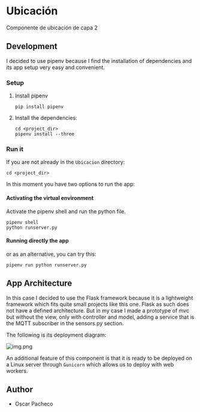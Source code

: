 # Ubicación
Componente de ubicación de capa 2

## Development

I decided to use pipenv because I find the installation of dependencies and its 
app setup very easy and convenient.

### Setup

1. Install pipenv
    ```shell
    pip install pipenv
    ```
2. Install the dependencies:
    ```shell
    cd <project_dir>
    pipenv install --three
    ```

### Run it

If you are not already in the `Ubicacion` directory:

```shell
cd <project_dir>
```
In this moment you have two options to run the app:

#### Activating the virtual environment
Activate the pipenv shell and run the python file.
```shell
pipenv shell
python runserver.py
```
#### Running directly the app

or as an alternative, you can try this:
```shell
pipenv run python runserver.py
```

## App Architecture
In this case I decided to use the Flask framework because it is a lightweight framework 
which fits quite small projects like this one.
Flask as such does not have a defined architecture. But in my case I made a prototype of 
mvc but without the view, only with controller and model, adding a service that is the 
MQTT subscriber in the sensors.py section.

The following is its deployment diagram:

![img.png](img.png)

An additional feature of this component is that it is ready to be deployed on a Linux server 
through ```Gunicorn``` which allows us to deploy with web workers.

## Author
* Oscar Pacheco